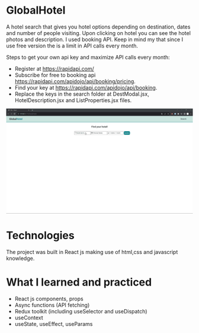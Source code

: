 # GlobalHotel
A hotel search that gives you hotel options depending on destination, dates and number of people visiting. Upon clicking on hotel you can see the hotel photos and description. I used booking API. Keep in mind my that since I use free version the is a limit in API calls every month. 

Steps to get your own api key and maximize API calls every month:
- Register at https://rapidapi.com/
- Subscribe for free to booking api https://rapidapi.com/apidojo/api/booking/pricing.
- Find your key at https://rapidapi.com/apidojo/api/booking.
- Replace the keys in the search folder at DestModal.jsx, HotelDescription.jsx and ListProperties.jsx files.

![Alt Text](GlobalHotel.gif)

# Technologies

The project was built in React js making use of html,css and javascript knowledge.

# What I learned and practiced 
- React js components, props
- Async functions (API fetching)
- Redux toolkit (including useSelector and useDispatch)
- useContext
- useState, useEffect, useParams



